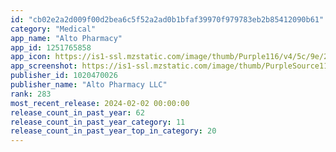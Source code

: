 ```yaml
---
id: "cb02e2a2d009f00d2bea6c5f52a2ad0b1bfaf39970f979783eb2b85412090b61"
category: "Medical"
app_name: "Alto Pharmacy"
app_id: 1251765858
app_icon: https://is1-ssl.mzstatic.com/image/thumb/Purple116/v4/5c/9e/21/5c9e21f9-28c9-6b6d-7216-38db0629ef64/AppIcon-1x_U007emarketing-0-10-0-85-220-0.png/1024x1024bb.png
app_screenshot: https://is1-ssl.mzstatic.com/image/thumb/PurpleSource116/v4/37/8d/3f/378d3fc3-74fc-2fcb-05d1-73512c2c3849/21de0cc2-2c91-490b-9969-741be625fa79_Screensot__U00286.5_inch_U0029_1.jpg/1242x2688bb.png
publisher_id: 1020470026
publisher_name: "Alto Pharmacy LLC"
rank: 283
most_recent_release: 2024-02-02 00:00:00
release_count_in_past_year: 62
release_count_in_past_year_category: 11
release_count_in_past_year_top_in_category: 20
---
```

